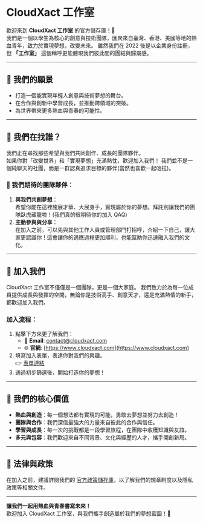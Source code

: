 # CloudXact 工作室

歡迎來到 **CloudXact 工作室** 的官方儲存庫！🎉  
我們是一個以學生為核心的創意與技術團隊，匯聚來自臺灣、香港、美國等地的熱血青年，致力於實現夢想，改變未來。
雖然我們在 2022 後是以企業身份註冊，但 **「工作室」** 這個稱呼更能體現我們彼此間的團結與歸屬感。

---

## 🌟 我們的願景

- 打造一個能實現年輕人創意與技術夢想的舞台。
- 在合作與創新中學習成長，並推動跨領域的突破。
- 為世界帶來更多熱血與青春的可能性。

---

## 🤔 我們在找誰？

我們正在尋找那些希望與我們共同創作、成長的團隊夥伴。  
如果你對「改變世界」和「實現夢想」充滿熱忱，歡迎加入我們！
我們並不是一個純聊天的社團，而是一群認真追求目標的夥伴(當然也喜歡一起哈拉)。

### 👥 我們期待的團隊夥伴：
1. **與我們共創夢想**：  
   希望你能在這裡施展才華、大展身手，實現屬於你的夢想。拜託別讓我們的團隊臥虎藏龍啦！(我們真的很期待你的加入 QAQ)
2. **主動參與與分享**：  
   在加入之前，可以先與其他工作人員或管理部門打招呼，介紹一下自己，讓大家更認識你！這會讓你的適應過程更加順利，也能幫助你迅速融入我們的文化。

---

## 🚀 加入我們

CloudXact 工作室不僅僅是一個團隊，更是一個大家庭。
我們致力於為每一位成員提供成長與發揮的空間，無論你是技術高手、創意天才，還是充滿熱情的新手，都歡迎加入我們。

### 加入流程：
1. 點擊下方來更了解我們：  
   - 📩 **Email**: [contact@cloudxact.com](mailto:contact@cloudxact.com)
   - 🌐 **官網**: [https://www.cloudxact.com](https://www.cloudxact.com)  
2. 填寫加入表單，表達你對我們的興趣。  
   👉 [表單連結](https://go.cloudxact.com/join/)
3. 通過初步篩選後，開始打造你的夢想！

---

## 📜 我們的核心價值

- **熱血與創造**：每一個想法都有實現的可能，勇敢去夢想並努力去創造！
- **團隊與合作**：我們深信最強大的力量來自彼此的合作與信任。
- **學習與成長**：每一次的挑戰都是一段學習旅程，在團隊中收穫知識與友誼。
- **多元與包容**：我們歡迎來自不同背景、文化與經歷的人才，攜手開創新局。

---

## 📜 法律與政策

在加入之前，建議詳閱我們的 [官方政策儲存庫](https://github.com/cloudxact/policies)，以了解我們的規章制度以及隱私政策等相關文件。

---

**讓我們一起用熱血與青春書寫未來！**  
歡迎加入 CloudXact 工作室，與我們攜手創造屬於我們的夢想藍圖！💖

